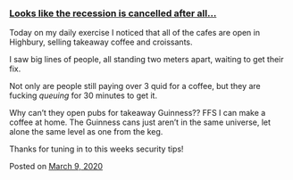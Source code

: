 
### [Looks like the recession is cancelled after all…](https://fazthebro.com/2020/04/16/looks-like-the-recession-is-cancelled-after-all/)

Today on my daily exercise I noticed that all of the cafes are open in Highbury, selling takeaway coffee and croissants.

I saw big lines of people, all standing two meters apart, waiting to get their fix.

Not only are people still paying over 3 quid for a coffee, but they are fucking _queuing_ for 30 minutes to get it.

Why can’t they open pubs for takeaway Guinness?? FFS I can make a coffee at home. The Guinness cans just aren’t in the same universe, let alone the same level as one from the keg.

Thanks for tuning in to this weeks security tips!

Posted on [March 9, 2020](https://fazthebro.com/2020/03/09/stansted-airport-tip/)
